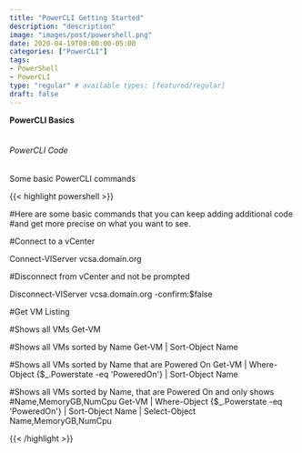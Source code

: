```yaml
---
title: "PowerCLI Getting Started"
description: "description"
image: "images/post/powershell.png"
date: 2020-04-19T00:00:00-05:00
categories: ["PowerCLI"]
tags:
- PowerShell
- PowerCLI
type: "regular" # available types: [featured/regular]
draft: false
---
```


<div>
  <b>PowerCLI Basics</b>
</div>
<div>
  <br>
</div>


###### PowerCLI Code

Some basic PowerCLI commands


{{< highlight powershell >}}

#Here are some basic commands that you can keep adding additional code
#and get more precise on what you want to see.

#Connect to a vCenter

Connect-VIServer vcsa.domain.org

#Disconnect from vCenter and not be prompted

Disconnect-VIServer vcsa.domain.org -confirm:$false

#Get VM Listing

#Shows all VMs
Get-VM

#Shows all VMs sorted by Name
Get-VM | Sort-Object Name

#Shows all VMs sorted by Name that are Powered On
Get-VM | Where-Object {$_.Powerstate -eq 'PoweredOn'} | Sort-Object Name

#Shows all VMs sorted by Name, that are Powered On and only shows
#Name,MemoryGB,NumCpu
Get-VM | Where-Object {$_.Powerstate -eq 'PoweredOn'} | Sort-Object Name | Select-Object Name,MemoryGB,NumCpu

{{< /highlight >}}

